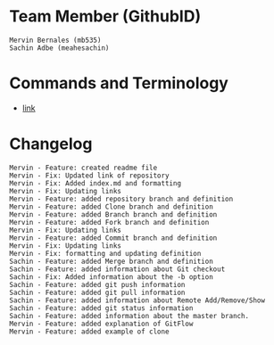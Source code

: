 # Team Member (GithubID)
    Mervin Bernales (mb535)
    Sachin Adbe (meahesachin)

# Commands and Terminology
   - [link](index.md)




# Changelog
    Mervin - Feature: created readme file
    Mervin - Fix: Updated link of repository
    Mervin - Fix: Added index.md and formatting
    Mervin - Fix: Updating links
    Mervin - Feature: added repository branch and definition
    Mervin - Feature: added Clone branch and definition
    Mervin - Feature: added Branch branch and definition
    Mervin - Feature: added Fork branch and definition
    Mervin - Fix: Updating links
    Mervin - Feature: added Commit branch and definition
    Mervin - Fix: Updating links
    Mervin - Fix: formatting and updating definition
    Sachin - Feature: added Merge branch and definition
    Sachin - Feature: added information about Git checkout
    Sachin - Fix: Added information about the -b option
    Sachin - Feature: added git push information
    Sachin - Feature: added git pull information
    Sachin - Feature: added information about Remote Add/Remove/Show
    Sachin - Feature: added git status information
    Sachin - Feature: added information about the master branch.
    Mervin - Feature: added explanation of GitFlow
    Mervin - Feature: added example of clone